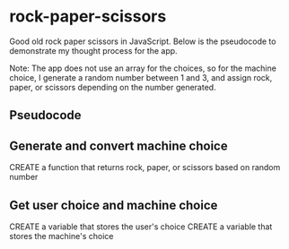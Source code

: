# rock-paper-scissors
Good old rock paper scissors in JavaScript. Below is the pseudocode to demonstrate my thought process for the app.

Note: The app does not use an array for the choices, so for the machine choice, I generate a random number between 1 and 3, and assign rock, paper, or scissors depending on the number generated.

## Pseudocode 

## Generate and convert machine choice
CREATE a function that returns rock, paper, or scissors based on random number


## Get user choice and machine choice
CREATE a variable that stores the user's choice
CREATE a variable that stores the machine's choice




